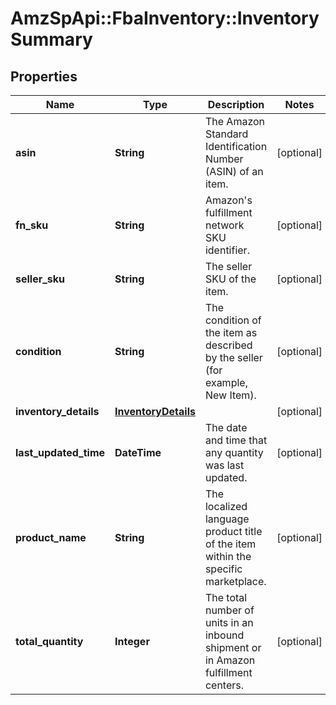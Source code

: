 # AmzSpApi::FbaInventory::InventorySummary

## Properties
Name | Type | Description | Notes
------------ | ------------- | ------------- | -------------
**asin** | **String** | The Amazon Standard Identification Number (ASIN) of an item. | [optional] 
**fn_sku** | **String** | Amazon&#x27;s fulfillment network SKU identifier. | [optional] 
**seller_sku** | **String** | The seller SKU of the item. | [optional] 
**condition** | **String** | The condition of the item as described by the seller (for example, New Item). | [optional] 
**inventory_details** | [**InventoryDetails**](InventoryDetails.md) |  | [optional] 
**last_updated_time** | **DateTime** | The date and time that any quantity was last updated. | [optional] 
**product_name** | **String** | The localized language product title of the item within the specific marketplace. | [optional] 
**total_quantity** | **Integer** | The total number of units in an inbound shipment or in Amazon fulfillment centers. | [optional] 

